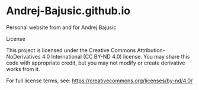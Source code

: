 # Andrej-Bajusic.github.io
Personal website from and for Andrej Bajusic


License

This project is licensed under the Creative Commons Attribution-NoDerivatives 4.0 International (CC BY-ND 4.0) license.
You may share this code with appropriate credit, but you may not modify or create derivative works from it.

For full license terms, see: https://creativecommons.org/licenses/by-nd/4.0/
